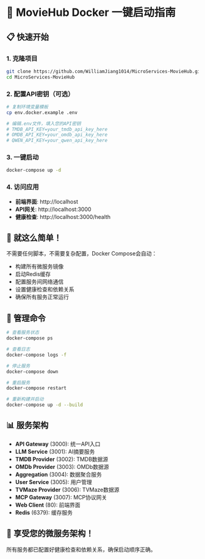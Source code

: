 # 🚀 MovieHub Docker 一键启动指南

## 📋 快速开始

### 1. 克隆项目
```bash
git clone https://github.com/WilliamJiang1014/MicroServices-MovieHub.git
cd MicroServices-MovieHub
```

### 2. 配置API密钥（可选）
```bash
# 复制环境变量模板
cp env.docker.example .env

# 编辑.env文件，填入您的API密钥
# TMDB_API_KEY=your_tmdb_api_key_here
# OMDB_API_KEY=your_omdb_api_key_here  
# QWEN_API_KEY=your_qwen_api_key_here
```

### 3. 一键启动
```bash
docker-compose up -d
```

### 4. 访问应用
- **前端界面**: http://localhost
- **API网关**: http://localhost:3000
- **健康检查**: http://localhost:3000/health

## 🎯 就这么简单！

不需要任何脚本，不需要复杂配置，Docker Compose会自动：
- 构建所有微服务镜像
- 启动Redis缓存
- 配置服务间网络通信
- 设置健康检查和依赖关系
- 确保所有服务正常运行

## 🔧 管理命令

```bash
# 查看服务状态
docker-compose ps

# 查看日志
docker-compose logs -f

# 停止服务
docker-compose down

# 重启服务
docker-compose restart

# 重新构建并启动
docker-compose up -d --build
```

## 📊 服务架构

- **API Gateway** (3000): 统一API入口
- **LLM Service** (3001): AI摘要服务
- **TMDB Provider** (3002): TMDB数据源
- **OMDb Provider** (3003): OMDb数据源
- **Aggregation** (3004): 数据聚合服务
- **User Service** (3005): 用户管理
- **TVMaze Provider** (3006): TVMaze数据源
- **MCP Gateway** (3007): MCP协议网关
- **Web Client** (80): 前端界面
- **Redis** (6379): 缓存服务

## 🎉 享受您的微服务架构！

所有服务都已配置好健康检查和依赖关系，确保启动顺序正确。
